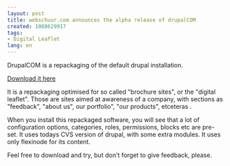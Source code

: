 ```yaml
---
layout: post
title: webschuur.com announces the alpha release of drupalCOM
created: 1088629917
tags:
- Digital Leaflet
lang: en
---
```

DrupalCOM is a repackaging of the default drupal installation. 

<a href="/misc/drupaldotcom.tar.gz">Download it here</a><!--break-->

It is a repackaging optimised for so called "brochure sites", or the "digital leaflet". Those are sites aimed at awareness of a company, with sections as "feedback", "about us", our portfolio", "our products", etceteras . 

When you install this repackaged software, you will see that a lot of configuration options, categories, roles, permissions, blocks etc are pre-set. It uses todays CVS version of drupal, with some extra modules. It uses only flexinode for its content.

Feel free to download and try, but don't forget to give feedback, please.

